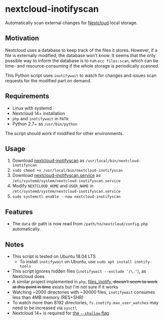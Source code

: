 # nextcloud-inotifyscan

Automatically scan external changes for [Nextcloud](https://nextcloud.com/) local storage.

## Motivation

Nextcloud uses a database to keep track of the files it stores. However, if a file is externally modified, the database won't know. It seems that the only possible way to inform the database is to run `occ files:scan`, which can be time- and resource-consuming if the whole storage is periodically scanned.

This Python script uses `inotifywait` to watch for changes and issues scan requests for the modified part on demand.

## Requirements

+ Linux with systemd
+ Nextcloud 14+ installation
+ `php` and `inotifywait` in `PATH`
+ Python 2.7+ as `/usr/bin/python`

The script should work if modified for other environments.

## Usage

1. Download [nextcloud-inotifyscan](nextcloud-inotifyscan) as `/usr/local/bin/nextcloud-inotifyscan`
2. `sudo chmod +x /usr/local/bin/nextcloud-inotifyscan`
3. Download [nextcloud-inotifyscan.service](nextcloud-inotifyscan.service) as `/etc/systemd/system/nextcloud-inotifyscan.service`
4. Modify `NEXTCLOUD_HOME` and `USER_NAME` in `/etc/systemd/system/nextcloud-inotifyscan.service`
5. `sudo systemctl enable --now nextcloud-inotifyscan`

## Features

+ The `data` dir path is now read from `/path/to/nextcloud/config.php` automatically.

## Notes

+ This script is tested on Ubuntu 18.04 LTS
  - To install `inotifywait` on Ubuntu, use `sudo apt install inotify-tools`
+ This script ignores hidden files (`inotifywait --exclude '/\.'`), as Nextcloud does
+ A similar project implemented in `php`, [files_inotify](https://github.com/icewind1991/files_inotify),<del> doesn't seem to work at this point in time</del> exists but I'm not sure if it works
+ Watching ~2000 directories with ~30000 files, `inotifywait` consumes less than 4MB memory (RES+SHR)
+ To watch more than 8192 directories, `fs.inotify.max_user_watches` may need to be increased via `sysctl`
+ Nextcloud 14+ is required for [the `--shallow` flag](https://github.com/nextcloud/server/pull/9526)
